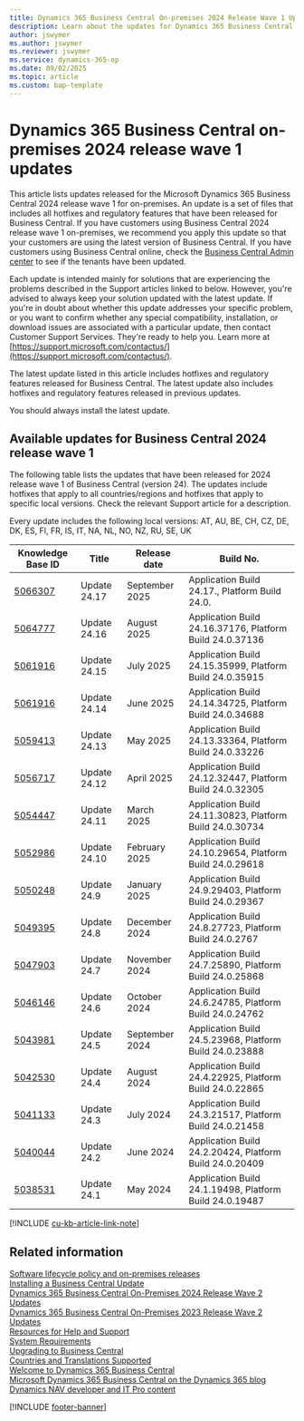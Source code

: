 ```yaml
---
title: Dynamics 365 Business Central On-premises 2024 Release Wave 1 Updates
description: Learn about the updates for Dynamics 365 Business Central 2024 Release Wave 1 on-premises deployments.
author: jswymer
ms.author: jswymer
ms.reviewer: jswymer
ms.service: dynamics-365-op
ms.date: 09/02/2025
ms.topic: article
ms.custom: bap-template
---
```


# Dynamics 365 Business Central on-premises 2024 release wave 1 updates

This article lists updates released for the Microsoft Dynamics 365 Business Central 2024 release wave 1 for on-premises. An update is a set of files that includes all hotfixes and regulatory features that have been released for Business Central. If you have customers using Business Central 2024 release wave 1 on-premises, we recommend you apply this update so that your customers are using the latest version of Business Central. If you have customers using Business Central online, check the [Business Central Admin center](../administration/tenant-admin-center.md) to see if the tenants have been updated.  

Each update is intended mainly for solutions that are experiencing the problems described in the Support articles linked to below. However, you're advised to always keep your solution updated with the latest update. If you're in doubt about whether this update addresses your specific problem, or you want to confirm whether any special compatibility, installation, or download issues are associated with a particular update, then contact Customer Support Services. They're ready to help you. Learn more at [https://support.microsoft.com/contactus/](https://support.microsoft.com/contactus/).

The latest update listed in this article includes hotfixes and regulatory features released for Business Central. The latest update also includes hotfixes and regulatory features released in previous updates.  

You should always install the latest update.

## Available updates for Business Central 2024 release wave 1

The following table lists the updates that have been released for 2024 release wave 1 of Business Central (version 24). The updates include hotfixes that apply to all countries/regions and hotfixes that apply to specific local versions. Check the relevant Support article for a description.

Every update includes the following local versions: AT, AU, BE, CH, CZ, DE, DK, ES, FI, FR, IS, IT, NA, NL, NO, NZ, RU, SE, UK

|Knowledge Base ID|Title|Release date  |Build No. |
|-----------------|-----|--------------|----------|
|[5066307](https://support.microsoft.com/help/5066307)|Update 24.17 |September 2025|Application Build 24.17., Platform Build 24.0.|
|[5064777](https://support.microsoft.com/help/5064777)|Update 24.16 |August 2025|Application Build 24.16.37176, Platform Build 24.0.37136|
|[5061916](https://support.microsoft.com/help/5063360)|Update 24.15 |July 2025|Application Build 24.15.35999, Platform Build 24.0.35915|
|[5061916](https://support.microsoft.com/help/5061916)|Update 24.14 |June 2025|Application Build 24.14.34725, Platform Build 24.0.34688|
|[5059413](https://support.microsoft.com/help/5059413)|Update 24.13 |May 2025|Application Build 24.13.33364, Platform Build 24.0.33226|
|[5056717](https://support.microsoft.com/help/5056717)|Update 24.12 |April 2025|Application Build 24.12.32447, Platform Build 24.0.32305|
|[5054447](https://support.microsoft.com/help/5054447)|Update 24.11 |March 2025|Application Build 24.11.30823, Platform Build 24.0.30734|
|[5052986](https://support.microsoft.com/help/5052986)|Update 24.10 |February 2025|Application Build 24.10.29654, Platform Build 24.0.29618|
|[5050248](https://support.microsoft.com/help/5050248)|Update 24.9 |January 2025|Application Build 24.9.29403, Platform Build 24.0.29367|
|[5049395](https://support.microsoft.com/help/5049395)|Update 24.8 |December 2024|Application Build 24.8.27723, Platform Build 24.0.2767|
|[5047903](https://support.microsoft.com/help/5047903)|Update 24.7 |November 2024|Application Build 24.7.25890, Platform Build 24.0.25868|
|[5046146](https://support.microsoft.com/help/5046146)|Update 24.6 |October 2024|Application Build 24.6.24785, Platform Build 24.0.24762|
|[5043981](https://support.microsoft.com/help/5043981)|Update 24.5 |September 2024|Application Build 24.5.23968, Platform Build 24.0.23888|
|[5042530](https://support.microsoft.com/help/5042530)|Update 24.4 |August 2024|Application Build 24.4.22925, Platform Build 24.0.22865|
|[5041133](https://support.microsoft.com/help/5041133)|Update 24.3 |July 2024|Application Build 24.3.21517, Platform Build 24.0.21458|
|[5040044](https://support.microsoft.com/help/5040044)|Update 24.2 |June 2024|Application Build 24.2.20424, Platform Build 24.0.20409|
|[5038531](https://support.microsoft.com/help/5038531)|Update 24.1 |May 2024|Application Build 24.1.19498, Platform Build 24.0.19487|

[!INCLUDE [cu-kb-article-link-note](../includes/cu-kb-article-link-note.md)]

## Related information

[Software lifecycle policy and on-premises releases](../terms/lifecycle-policy-on-premises.md)  
[Installing a Business Central Update](../upgrade/upgrading-cumulative-update-v24.md)  
[Dynamics 365 Business Central On-Premises 2024 Release Wave 2 Updates](update-versions-25.md)  
[Dynamics 365 Business Central On-Premises 2023 Release Wave 2 Updates](update-versions-23.md)  
[Resources for Help and Support](../help-and-support.md)  
[System Requirements](system-requirements-business-central-v24.md)  
[Upgrading to Business Central](../upgrade/upgrading-to-business-central.md)  
[Countries and Translations Supported](../compliance/apptest-countries-and-translations.md)  
[Welcome to Dynamics 365 Business Central](/dynamics365/business-central/index)  
[Microsoft Dynamics 365 Business Central on the Dynamics 365 blog](https://www.microsoft.com/dynamics-365/blog/it-professional/product/dynamics-365-business-central/)  
[Dynamics NAV developer and IT Pro content](/dynamics-nav/index)

[!INCLUDE [footer-banner](../includes/footer-banner.md)]
